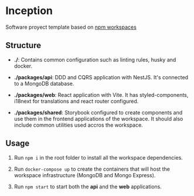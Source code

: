 # Inception

Software proyect template based on [npm workspaces](https://docs.npmjs.com/cli/v7/using-npm/workspaces)

## Structure

- **./**: Contains common configuration such as linting rules, husky and docker.

- **./packages/api**: DDD and CQRS application with NestJS. It's connected to a MongoDB database.

- **./packages/web**: React application with Vite. It has styled-components, i18next for translations and react router configured.

- **./packages/shared**: Storybook configured to create components and use them in the frontend applications of the workspace. It should also include common utilities used accros the workspace.

## Usage

1. Run `npm i` in the root folder to install all the workspace dependencies.

2. Run `docker-compose up` to create the containers that will host the workspace infrastructure (MongoDB and Mongo Express).

3. Run `npm start` to start both the **api** and the **web** applications.

